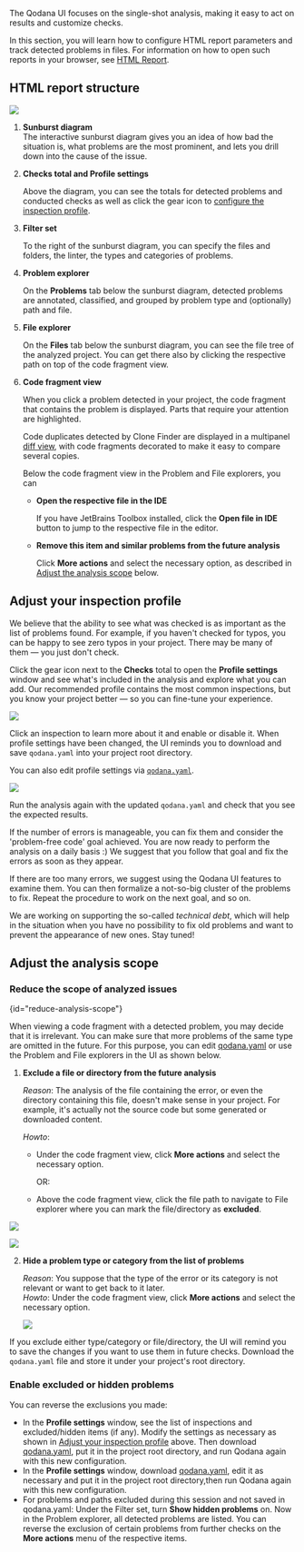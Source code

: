 [//]: # (title: UI Overview)

The Qodana UI focuses on the single-shot analysis, making it easy to act on results and customize checks.

In this section, you will learn how to configure HTML report parameters and track detected problems in files. For information on how to open such reports in your browser, see [HTML Report](html-report.md).

## HTML report structure

![](general.png)

1. **Sunburst diagram**   
  The interactive sunburst diagram gives you an idea of how bad the situation is, what problems are the most prominent, and lets you drill down into the cause of the issue. 
   
2. **Checks total and Profile settings**

    Above the diagram, you can see the totals for detected problems and conducted checks as well as click the gear icon to [configure the inspection profile](#Adjust+your+inspection+profile).
   
3. **Filter set**

   To the right of the sunburst diagram, you can specify the files and folders, the linter, the types and categories of problems.
   
4. **Problem explorer**

    On the **Problems** tab below the sunburst diagram, detected problems are annotated, classified, and grouped by problem type and (optionally) path and file.

5. **File explorer**

   On the **Files** tab below the sunburst diagram, you can see the file tree of the analyzed project. You can get there also by clicking the respective path on top of the code fragment view.

6. **Code fragment view**
    
    When you click a problem detected in your project, the code fragment that contains the problem  is displayed. Parts that require your attention are highlighted.

    Code duplicates detected by Clone Finder are displayed in a multipanel [diff view](clone-finder-output.md#A+sample+decorated+diff), with code fragments decorated to make it easy to compare several copies.  

    Below the code fragment view in the Problem and File explorers, you can
    * **Open the respective file in the IDE**
     
      If you have JetBrains Toolbox installed, click the **Open file in IDE** button to jump to the respective file in the editor.
      
    * **Remove this item and similar problems from the future analysis**
        
      Click **More actions** and select the necessary option, as described in [Adjust the analysis scope](#Adjust+the+analysis+scope) below.
  
## Adjust your inspection profile 

We believe that the ability to see what was checked is as important as the list of problems found. For example, if you haven't checked for typos, you can be happy to see zero typos in your project. There may be many of them&nbsp;&mdash; you just don't check. 

Click the gear icon next to the **Checks** total to open the **Profile settings** window and see what's included in the analysis and explore what you can add. Our recommended profile contains the most common inspections, but you know your project better&nbsp;&mdash; so you can fine-tune your experience. 

![](profile-settings.png)

Click an inspection to learn more about it and enable or disable it. When profile settings have been changed, the UI reminds you to download and save `qodana.yaml` into your project root directory.

<note>

You can also edit profile settings via [`qodana.yaml`](qodana-yaml.md). 

</note>

![](profile-save.png)

Run the analysis again with the updated `qodana.yaml` and check that you see the expected results. 

If the number of errors is manageable, you can fix them and consider the 'problem-free code' goal achieved. You are now ready to perform the analysis on a daily basis :) We suggest that you follow that goal and fix the errors as soon as they appear.

If there are too many errors, we suggest using the Qodana UI features to examine them. You can then formalize a not-so-big cluster of the problems to fix. Repeat the procedure to work on the next goal, and so on. 

We are working on supporting the so-called *technical debt*, which will help in the situation when you have no possibility to fix old problems and want to prevent the appearance of new ones. Stay tuned! 

## Adjust the analysis scope

### Reduce the scope of analyzed issues
{id="reduce-analysis-scope"}

When viewing a code fragment with a detected problem, you may decide that it is irrelevant. You can make sure that more problems of the same type are omitted in the future. For this purpose, you can edit [qodana.yaml](qodana-yaml.md) or use the Problem and File explorers in the UI as shown below.

1. **Exclude a file or directory from the future analysis**

    *Reason*: The analysis of the file containing the error, or even the directory containing this file, doesn't make sense in your project.
  For example, it's actually not the source code but some generated or downloaded content.

      *Howto*: 
      
      - Under the code fragment view, click **More actions** and select the necessary option.
          
           OR:
      - Above the code fragment view, click the file path to navigate to File explorer where you can mark the file/directory as **excluded**.

![](problem-area.png)

![](folder-marked.png)


2. **Hide a problem type or category from the list of problems**

      *Reason*: You suppose that the type of the error or its category is not relevant or want to get back to it later.  
      *Howto*: Under the code fragment view, click **More actions** and select the necessary option.
   
      ![](more-actions.png)

<note>

If you exclude either type/category or file/directory, the UI will remind you to save the changes if you want to use them in future checks. Download the `qodana.yaml` file and store it under your project's root directory.

</note>

### Enable excluded or hidden problems
You can reverse the exclusions you made:

* In the **Profile settings** window, see the list of inspections and excluded/hidden items (if any). Modify the settings as necessary as shown in [Adjust your inspection profile](#Adjust+your+inspection+profile) above. Then download [qodana.yaml](qodana-yaml.md), put it in the project root directory, and run Qodana again with this new configuration.
* In the **Profile settings** window, download [qodana.yaml](qodana-yaml.md), edit it as necessary and put it in the project root directory,then run Qodana again with this new configuration.
* For problems and paths excluded during this session and not saved in qodana.yaml: Under the Filter set, turn **Show hidden problems** on. Now in the Problem explorer, all detected problems are listed. You can reverse the exclusion of certain problems from further checks on the **More actions** menu of the respective items.

[//]: # "add 2 screenshots: 1) Filter set + Show hidden problems; 2) More actions + Enable problem type"

[//]: # "### Filter out analysis options
Using the Filter set to the right of the sunburst diagram problems, paths, linters. Save your customized filter set if you want to start with the same settings when you run the analysis next time. --Where is it stored?--"